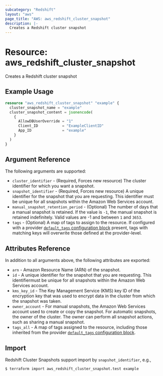```yaml
---
subcategory: "Redshift"
layout: "aws"
page_title: "AWS: aws_redshift_cluster_snapshot"
description: |-
  Creates a Redshift cluster snapshot
---
```


# Resource: aws_redshift_cluster_snapshot

Creates a Redshift cluster snapshot

## Example Usage

```terraform
resource "aws_redshift_cluster_snapshot" "example" {
  cluster_snapshot_name = "example"
  cluster_snapshot_content = jsonencode(
    {
      AllowDBUserOverride = "1"
      Client_ID           = "ExampleClientID"
      App_ID              = "example"
    }
  )
}
```

## Argument Reference

The following arguments are supported:

* `cluster_identifier` - (Required, Forces new resource) The cluster identifier for which you want a snapshot.
* `snapshot_identifier` - (Required, Forces new resource) A unique identifier for the snapshot that you are requesting. This identifier must be unique for all snapshots within the Amazon Web Services account.
* `manual_snapshot_retention_period` - (Optional) The number of days that a manual snapshot is retained. If the value is `-1`, the manual snapshot is retained indefinitely. Valid values are -1 and between `1` and `3653`.
* `tags` - (Optional) A map of tags to assign to the resource. If configured with a provider [`default_tags` configuration block](https://registry.terraform.io/providers/hashicorp/aws/latest/docs#default_tags-configuration-block) present, tags with matching keys will overwrite those defined at the provider-level.

## Attributes Reference

In addition to all arguments above, the following attributes are exported:

* `arn` - Amazon Resource Name (ARN) of the snapshot.
* `id` - A unique identifier for the snapshot that you are requesting. This identifiermust be unique for all snapshots within the Amazon Web Services account.
* `kms_key_id` - The Key Management Service (KMS) key ID of the encryption key that was used to encrypt data in the cluster from which the snapshot was taken.
* `owner_account` - For manual snapshots, the Amazon Web Services account used to create or copy the snapshot. For automatic snapshots, the owner of the cluster. The owner can perform all snapshot actions, such as sharing a manual snapshot.
* `tags_all` - A map of tags assigned to the resource, including those inherited from the provider [`default_tags` configuration block](https://registry.terraform.io/providers/hashicorp/aws/latest/docs#default_tags-configuration-block).

## Import

Redshift Cluster Snapshots support import by `snapshot_identifier`, e.g.,

```console
$ terraform import aws_redshift_cluster_snapshot.test example
```

<!-- cache-key: cdktf-0.17.0-pre.15 input-dff93e31aab74fb4b00096afe24ea9bc056957a6b8806cc3b088717537b51797 -->